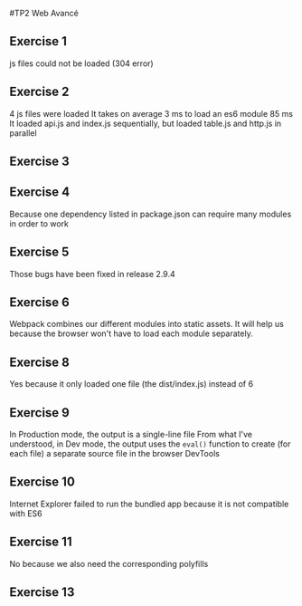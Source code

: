 #TP2 Web Avancé


## Exercise 1

js files could not be loaded (304 error)

## Exercise 2

4 js files were loaded
It takes on average 3 ms to load an es6 module
85 ms
It loaded api.js and index.js sequentially, but loaded table.js and http.js in parallel

## Exercise 3

## Exercise 4
Because one dependency listed in package.json can require many modules in order to work

## Exercise 5
Those bugs have been fixed in release 2.9.4

## Exercise 6
Webpack combines our different modules into static assets. It will help us because the browser won't have to load each module separately.

## Exercise 8
Yes because it only loaded one file (the dist/index.js) instead of 6

## Exercise 9
In Production mode, the output is a single-line file
From what I've understood, in Dev mode, the output uses the `eval()` function to create (for each file) a separate source file in the browser DevTools

## Exercise 10
Internet Explorer failed to run the bundled app because it is not compatible with ES6

## Exercise 11
No because we also need the corresponding polyfills

## Exercise 13


